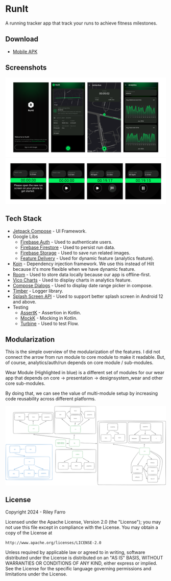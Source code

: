 
# RunIt

A running tracker app that track your runs to achieve fitness milestones.


## Download

- [Mobile APK]()

## Screenshots

![Screenshot in Mobile](resources/mobile_screenshots.png)
![Screenshot in Wear OS](resources/wear_screenshots.png)

## Tech Stack

- [Jetpack Compose](https://developer.android.com/jetpack/compose) - UI Framework.
- Google Libs
    - [Firebase Auth](https://firebase.google.com/docs/auth/android/start) - Used to authenticate users.
    - [Firebase Firestore](https://firebase.google.com/docs/firestore/quickstart) - Used to persist run data.
    - [Firebase Storage](https://firebase.google.com/docs/storage/android/start) - Used to save run related images.
    - [Feature Delivery](https://developer.android.com/guide/playcore/feature-delivery) - Used for dynamic feature (analytics feature).
- [Koin](https://insert-koin.io/docs/setup/koin/) - Dependency injection framework. We use this instead of Hilt because it's more flexible when we have dynamic feature.
- [Room](https://developer.android.com/training/data-storage/room) - Used to store data locally because our app is offline-first.
- [Vico Charts](https://github.com/patrykandpatrick/vico) - Used to display charts in analytics feature.
- [Compose Dialogs](https://github.com/maxkeppeler/sheets-compose-dialogs) - Used to display date range picker in compose.
- [Timber](https://github.com/JakeWharton/timber) - Logger library.
- [Splash Screen API](https://developer.android.com/develop/ui/views/launch/splash-screen/migrate) - Used to support better splash screen in Android 12 and above.
- Testing
    - [AssertK](https://github.com/willowtreeapps/assertk) - Assertion in Kotlin.
    - [MockK](https://github.com/mockk/mockk) - Mocking in Kotlin.
    - [Turbine](https://github.com/cashapp/turbine) - Used to test Flow.
## Modularization

This is the simple overview of the modularization of the features. I did not connect the arrow from run module to core module to make it readable. But, of course, analytics/auth/run depends on core module / sub-modules.

Wear Module (Highlighted in blue) is a different set of modules for our wear app that depends on core -> presentation -> designsystem_wear and other core sub-modules.

By doing that, we can see the value of multi-module setup by increasing code reusability across different platforms.

![Modularization](resources/modularization.png)
## License

Copyright 2024 - Riley Farro

Licensed under the Apache License, Version 2.0 (the "License");
you may not use this file except in compliance with the License.
You may obtain a copy of the License at

    http://www.apache.org/licenses/LICENSE-2.0

Unless required by applicable law or agreed to in writing, software
distributed under the License is distributed on an "AS IS" BASIS,
WITHOUT WARRANTIES OR CONDITIONS OF ANY KIND, either express or implied.
See the License for the specific language governing permissions and
limitations under the License.

